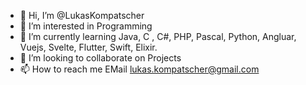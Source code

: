 - 👋 Hi, I’m @LukasKompatscher
- 👀 I’m interested in Programming
- 🌱 I’m currently learning Java, C , C#, PHP, Pascal, Python, Angluar, Vuejs, Svelte, Flutter, Swift, Elixir.
- 💞️ I’m looking to collaborate on Projects
- 📫 How to reach me EMail lukas.kompatscher@gmail.com

<!---
LukasKompatscher/LukasKompatscher is a ✨ special ✨ repository because its `README.md` (this file) appears on your GitHub profile.
You can click the Preview link to take a look at your changes.
--->
